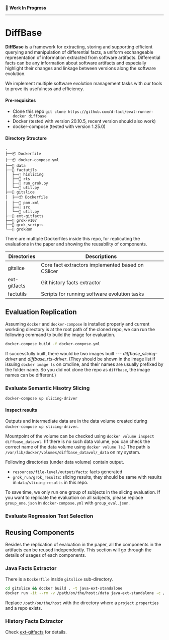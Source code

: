 🚧 **Work In Progress**

--- 

# DiffBase


**DiffBase** is a framework for extracting, storing and supporting efficient querying and
manipulation of differential facts, a uniform exchangeable representation of information extracted
from software artifacts. Differential facts can be any information about software artifacts and
especially highlight their changes and linkage between versions along the software evolution.

We implement multiple software evolution management tasks with our tools to prove its usefulness and
efficiency.


#### Pre-requisites
+ Clone this repo `git clone https://github.com/d-fact/eval-runner-docker diffbase`
+ Docker (tested with version 20.10.5, recent version should also work)
+ docker-compose (tested with version 1.25.0)


#### Directory Structure
```
.
├──📦 Dockerfile
├──📦 docker-compose.yml
├──📂 data
├──📂 factutils
│  ├──📂 hislicing
│  ├──📂 rts
│  ├──📜 run_grok.py
│  └──📜 util.py
├──📂 gitslice
│  ├──📦 Dockerfile
│  ├──📜 pom.xml
│  ├──📂 src
│  └──📜 util.py
├──📂 ext-gitfacts
├──📂 grok-v107
├──📂 grok_scripts
└──📜 grokRun
```

There are multiple Dockerfiles inside this repo, for replicating the evaluations in the paper and
showing the reusability of components.

| Directories  | Descriptions                                      |
|--------------|---------------------------------------------------|
| gitslice     | Core fact extractors implemented based on CSlicer |
| ext-gitfacts | Git history facts extractor                       |
| factutils    | Scripts for running software evolution tasks      |

## Evaluation Replication
Assuming `docker` and `docker-compose` is installed properly and current workding directory is at
the root path of the cloned repo, we can run the following command to build the image for
evaluation.

```sh
docker-compose build -f docker-compose.yml
```

If successfully built, there would be two images built --- *diffbase_slicing-driver* and
*diffbase_rts-driver*. (They should be shown in the image list if issuing `docker image ls` on
cmdline, and their names are usually prefixed by the folder name. So you did not clone the repo as
`diffbase`, the image names can be different.)

### Evaluate Semantic Hisotry Slicing
```sh
docker-compose up slicing-driver
```

#### Inspect results
Outputs and intermediate data are in the data volume created during `docker-compose up
slicing-driver`.

Mountpoint of the volume can be checked using `docker volume inspect diffbase_datavol`. (If there is
no such data volume, you can check the correct name of the data volume using `docker volume ls`.) 
The path is `/var/lib/docker/volumes/diffbase_datavol/_data` on my system.

Following directories (under data volume) contain output.
+ `resources/file-level/output/facts`: facts generated 
+ `grok_run/grok_results`: slicing results, they should be same with results in `data/slicing-results` in this repo. 

To save time, we only run one group of subjects in the slicing evaluation. If you want to replicate the evaluation on all subjects, please replace `group_one.json` in `docker-compose.yml`
with `group_eval.json`.
### Evaluate Regression Test Selection


## Reusing Components
Besides the replication of evaluation in the paper, all the components in the artifacts can be
reused independently. This section will go through the details of usages of each components.

### Java Facts Extractor
There is a `Dockerfile` inside `gitslice` sub-directory.
```sh
cd gitslice && docker build . -t java-ext-standalone
docker run -it --rm -v /path/on/the/host:/data java-ext-standalone -c /data/project.properties -e fact -exp dep diff hunk
```

Replace `/path/on/the/host` with the directory where a `project.properties` and a repo exists.


### History Facts Extractor
Check [ext-gitfacts](ext-gitfacts) for details.
